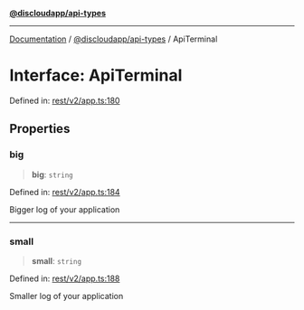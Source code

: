 [**@discloudapp/api-types**](../README.md)

***

[Documentation](../../../packages.md) / [@discloudapp/api-types](../README.md) / ApiTerminal

# Interface: ApiTerminal

Defined in: [rest/v2/app.ts:180](https://github.com/discloud/discloud.app/blob/bfcb626f6315ac03eb36b36e57f162cd101e1996/packages/api-types/rest/v2/app.ts#L180)

## Properties

### big

> **big**: `string`

Defined in: [rest/v2/app.ts:184](https://github.com/discloud/discloud.app/blob/bfcb626f6315ac03eb36b36e57f162cd101e1996/packages/api-types/rest/v2/app.ts#L184)

Bigger log of your application

***

### small

> **small**: `string`

Defined in: [rest/v2/app.ts:188](https://github.com/discloud/discloud.app/blob/bfcb626f6315ac03eb36b36e57f162cd101e1996/packages/api-types/rest/v2/app.ts#L188)

Smaller log of your application
